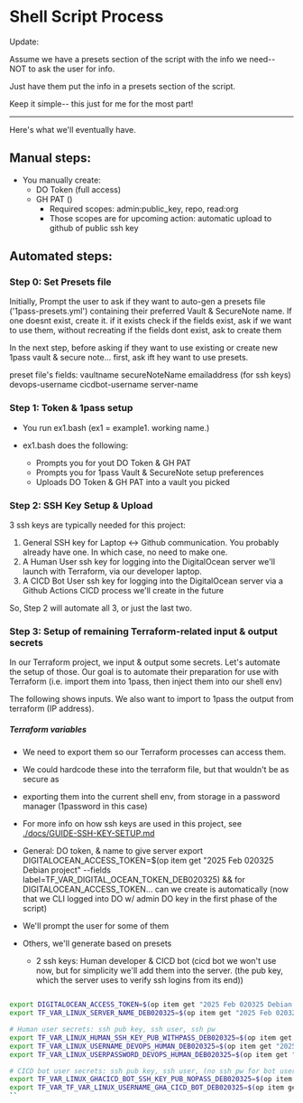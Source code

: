 # Shell Script Process

Update:

Assume we have a presets section of the script with the info we need--
NOT to ask the user for info.

Just have them put the info in a presets section of the script.

Keep it simple-- this just for me for the most part!

---

Here's what we'll eventually have.

## Manual steps:

- You manually create:
  - DO Token (full access)
  - GH PAT ()
    - Required scopes: admin:public_key, repo, read:org
    - Those scopes are for upcoming action: automatic upload to github of public ssh key

## Automated steps:

### Step 0: Set Presets file

Initially, Prompt the user to ask if they want to auto-gen a presets file
('1pass-presets.yml') containing their preferred Vault & SecureNote name.
If one doesnt exist, create it.
if it exists check if the fields exist, ask if we want to use them, without recreating
if the fields dont exist, ask to create them

In the next step, before asking if they want to use existing or create new 1pass vault & secure note... first, ask ift hey want to use presets.

preset file's fields:
vaultname
secureNoteName
emailaddress (for ssh keys)
devops-username
cicdbot-username
server-name

### Step 1: Token & 1pass setup

- You run ex1.bash (ex1 = example1. working name.)

- ex1.bash does the following:
  - Prompts you for yout DO Token & GH PAT
  - Prompts you for 1pass Vault & SecureNote setup preferences
  - Uploads DO Token & GH PAT into a vault you picked

### Step 2: SSH Key Setup & Upload

3 ssh keys are typically needed for this project:

1. General SSH key for Laptop <-> Github communication. You probably already have one. In which case, no need to make one.
2. A Human User ssh key for logging into the DigitalOcean server we'll launch with Terraform, via our developer laptop.
3. A CICD Bot User ssh key for logging into the DigitalOcean server via a Github Actions CICD process we'll create in the future

So, Step 2 will automate all 3, or just the last two.

### Step 3: Setup of remaining Terraform-related input & output secrets

In our Terraform project, we input & output some secrets. Let's automate the setup of those.
Our goal is to automate their preparation for use with Terraform (i.e. import them into 1pass, then inject them into our shell env)

The following shows inputs.
We also want to import to 1pass the output from terraform (IP address).

##### Terraform variables

- We need to export them so our Terraform processes can access them.
- We could hardcode these into the terraform file, but that wouldn't be as secure as
- exporting them into the current shell env, from storage in a password manager (1password in this case)
- For more info on how ssh keys are used in this project, see [./docs/GUIDE-SSH-KEY-SETUP.md](./docs/GUIDE-SSH-KEY-SETUP.md)
- General: DO token, & name to give server
  export DIGITALOCEAN_ACCESS_TOKEN=$(op item get "2025 Feb 020325 Debian project" --fields label=TF_VAR_DIGITAL_OCEAN_TOKEN_DEB020325) &&
  for DIGITALOCEAN_ACCESS_TOKEN... can we create is automatically (now that we CLI logged into DO w/ admin DO key in the first phase of the script)

- We'll prompt the user for some of them
- Others, we'll generate based on presets
  - 2 ssh keys: Human developer & CICD bot (cicd bot we won't use now, but for simplicity we'll add them into the server. (the pub key, which the server uses to verify ssh logins from its end))

```bash

export DIGITALOCEAN_ACCESS_TOKEN=$(op item get "2025 Feb 020325 Debian project" --fields label=TF_VAR_DIGITAL_OCEAN_TOKEN_DEB020325) &&
export TF_VAR_LINUX_SERVER_NAME_DEB020325=$(op item get "2025 Feb 020325 Debian project" --fields label=LINUX_SERVER_NAME_DEB020325) &&

# Human user secrets: ssh pub key, ssh user, ssh pw
export TF_VAR_LINUX_HUMAN_SSH_KEY_PUB_WITHPASS_DEB020325=$(op item get "2025 Feb 020325 Debian project" --fields label=id_ed25519_withpass_DO_TF_HUMAN_SSH_KEY_DEB020325) &&
export TF_VAR_LINUX_USERNAME_DEVOPS_HUMAN_DEB020325=$(op item get "2025 Feb 020325 Debian project" --fields label=LINUX_USERNAME_DEVOPS_HUMAN_DEB020325) &&
export TF_VAR_LINUX_USERPASSWORD_DEVOPS_HUMAN_DEB020325=$(op item get "2025 Feb 020325 Debian project" --fields label=LINUX_USERPASSWORD_DEVOPS_HUMAN_DEB020325) &&

# CICD bot user secrets: ssh pub key, ssh user, (no ssh pw for bot user)
export TF_VAR_LINUX_GHACICD_BOT_SSH_KEY_PUB_NOPASS_DEB020325=$(op item get "2025 Feb 020325 Debian project" --fields label=id_ed25519_nopass_GHACICD_BOT_SSH_KEY_DEB020325) &&
export TF_VAR_TF_VAR_LINUX_USERNAME_GHA_CICD_BOT_DEB020325=$(op item get "2025 Feb 020325 Debian project" --fields label=TF_VAR_LINUX_USERNAME_GHA_CICD_BOT_DEB020325)
``
```
